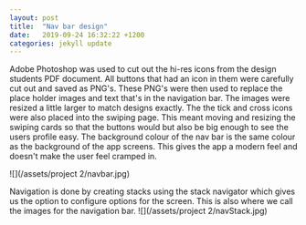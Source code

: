 ```yaml
---
layout: post
title:  "Nav bar design"
date:   2019-09-24 16:32:22 +1200
categories: jekyll update
---
```

Adobe Photoshop was used to cut out the hi-res icons from the design students PDF document. All buttons that had an icon in them were carefully cut out and saved as PNG's. These PNG's were then used to replace the place holder images and text that's in the navigation bar. The images were resized a little larger to match designs exactly. The the tick and cross icons were also placed into the swiping page. This meant moving and resizing the swiping cards so that the buttons would but also be big enough to see the users profile easy. The background colour of the nav bar is the same colour as the background of the app screens. This gives the app a modern feel and doesn't make the user feel cramped in. 


![](/assets/project 2/navbar.jpg)

Navigation is done by creating stacks using the stack navigator which gives us the option to configure options for the screen. This is also where we call the images for the navigation bar.
![](/assets/project 2/navStack.jpg)